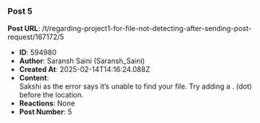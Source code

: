 ### Post 5
**Post URL**: /t/regarding-project1-for-file-not-detecting-after-sending-post-request/167172/5
- **ID**: 594980
- **Author**: Saransh Saini (Saransh_Saini)
- **Created At**: 2025-02-14T14:16:24.088Z
- **Content**:  
  Sakshi as the error says it’s unable to find your file. Try adding a . (dot) before the location.
- **Reactions**: None
- **Post Number**: 5

